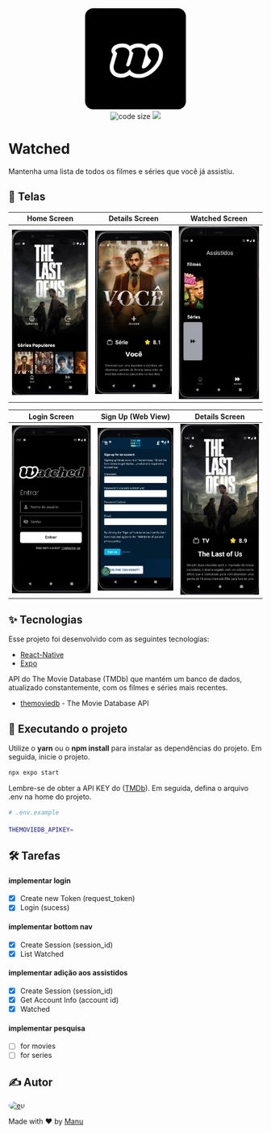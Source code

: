 <!-- ICON APP -->
<div align="center">
   <img src="assets/icon.png" alt="Icon" width="200" style="border-radius: 1rem" />
</div>

<!-- Shields -->
<div align="center">
  <img src="https://img.shields.io/github/languages/code-size/EmmanuellaAlbuquerque/Watched?color=fff" alt="code size">
  <img src="https://img.shields.io/badge/%F0%9F%9A%A7%20%20Under%20development%3F-yes-fff.svg" at="Under development">
</div>

# Watched

Mantenha uma lista de todos os filmes e séries que você já assistiu.

## :art: Telas

Home Screen | Details Screen | Watched Screen
:---: | :---:| :---:|
<img src=".github/images/tela1.jpg" width = 300px> | <img src=".github/images/DetailsScreen.jpg" width = 300px> | <img src=".github/images/WatchedScreen.jpg" width = 300px> |

Login Screen | Sign Up (Web View) | Details Screen
:---: | :---:| :---:|
<img src=".github/images/LoginScreen.jpg" width = 300px> | <img src=".github/images/SignUpScreen.jpg" width = 300px> | <img src=".github/images/tela2.jpg" width = 300px> |

## ✨ Tecnologias

Esse projeto foi desenvolvido com as seguintes tecnologias:

- [React-Native](https://reactnative.dev/)
- [Expo](https://expo.dev/)


API do The Movie Database (TMDb) que mantém um banco de dados, atualizado constantemente, com os filmes e séries mais recentes.
- [themoviedb](https://developers.themoviedb.org/3/getting-started/introduction) - The Movie Database API

## :rocket: Executando o projeto

Utilize o **yarn** ou o **npm install** para instalar as dependências do projeto.
Em seguida, inicie o projeto.

```sh
npx expo start
```

Lembre-se de obter a API KEY do ([TMDb](https://developers.themoviedb.org/3/getting-started/introduction)). Em seguida, defina o arquivo .env na home do projeto.
 
 ```sh
# .env.example

THEMOVIEDB_APIKEY=
```

## :hammer_and_wrench: Tarefas

#### implementar login
- [x] Create new Token (request_token)
- [x] Login (sucess)

#### implementar bottom nav
- [x] Create Session (session_id)
- [x] List Watched

#### implementar adição aos assistidos
- [x] Create Session (session_id)
- [x] Get Account Info (account id)
- [x] Watched

#### implementar pesquisa
- [ ] for movies
- [ ] for series

## ✍️ Autor

<a href="https://github.com/EmmanuellaAlbuquerque">
  <img style="border-radius: 50%;" src="https://avatars1.githubusercontent.com/u/57198678?s=460&u=18118f08f358d2615421a0694cc00b1c10b8bba0&v=4" width="100px;" alt="eu"/>
</a>

Made with ❤️ by <a href="https://github.com/EmmanuellaAlbuquerque">Manu</a>